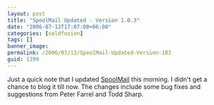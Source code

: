 ```yaml
---
layout: post
title: "SpoolMail Updated - Version 1.0.3"
date: "2006-07-13T17:07:00+06:00"
categories: [coldfusion]
tags: []
banner_image: 
permalink: /2006/07/13/SpoolMail-Updated-Version-103
guid: 1399
---
```


Just a quick note that I updated <a href="http://ray.camdenfamily.com/projects/spoolmail">SpoolMail</a> this morning. I didn't get a chance to blog it till now. The changes include some bug fixes and suggestions from Peter Farrel and Todd Sharp.